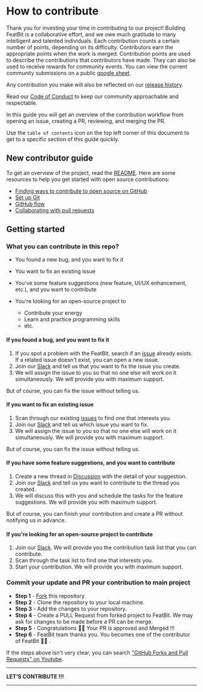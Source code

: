 # How to contribute

Thank you for investing your time in contributing to our project! Building FeatBit is a collaborative effort, and we owe much gratitude to many intelligent and talented individuals. Each contribution counts a certain number of points, depending on its difficulty. Contributors earn the appropriate points when the work is merged. Contribution points are used to describe the contributions that contributors have made. They can also be used to receive rewards for community events. You can view the current community submissions on a public [google sheet](https://docs.google.com/spreadsheets/d/1ukyXgi_jRPeXj7EAST0IrnPfLOQ6xDBkcyAJY9N-Yb4/edit#gid=0).

Any contribution you make will also be reflected on our [release history](https://github.com/featbit/featbit/releases).

Read our [Code of Conduct](https://github.com/featbit/featbit/blob/main/code_of_conduct.md) to keep our community approachable and respectable.

In this guide you will get an overview of the contribution workflow from opening an issue, creating a PR, reviewing, and merging the PR.

Use the `table of contents` icon on the top left corner of this document to get to a specific section of this guide quickly.

## New contributor guide

To get an overview of the project, read the [README](README.md). Here are some resources to help you get started with open source contributions:

- [Finding ways to contribute to open source on GitHub](https://docs.github.com/en/get-started/exploring-projects-on-github/finding-ways-to-contribute-to-open-source-on-github)
- [Set up Git](https://docs.github.com/en/get-started/quickstart/set-up-git)
- [GitHub flow](https://docs.github.com/en/get-started/quickstart/github-flow)
- [Collaborating with pull requests](https://docs.github.com/en/github/collaborating-with-pull-requests)

## Getting started

### What you can contribute in this repo?

- You found a new bug, and you want to fix it
- You want to fix an existing issue
- You've some feature suggestions (new feature, UI/UX enhancement, etc.), and you want to contribute
- You're looking for an open-source project to 

  - Contribute your energy
  - Learn and practice programming skills
  - etc.


#### If you found a bug, and you want to fix it

1. If you spot a problem with the FeatBit, search if an [issue](https://github.com/featbit/featbit/issues) already exists. If a related issue doesn't exist, you can open a new issue.
2. Join our [Slack](https://join.slack.com/t/featbit/shared_invite/zt-1ew5e2vbb-x6Apan1xZOaYMnFzqZkGNQ) and tell us that you want to fix the issue you create. 
3. We will assign the issue to you so that no one else will work on it simultaneously. We will provide you with maximum support.

But of course, you can fix the issue without telling us.

#### If you want to fix an existing issue

1. Scan through our existing [issues](https://github.com/featbit/featbit/issues) to find one that interests you. 
2. Join our [Slack](https://join.slack.com/t/featbit/shared_invite/zt-1ew5e2vbb-x6Apan1xZOaYMnFzqZkGNQ) and tell us which issue you want to fix. 
3. We will assign the issue to you so that no one else will work on it simultaneously. We will provide you with maximum support.

But of course, you can fix the issue without telling us.

#### If you have some feature suggestions, and you want to contribute

1. Create a new thread in [Discussion](https://github.com/featbit/featbit/discussions/categories/feature-suggestions) with the detail of your suggestion.
2. Join our [Slack](https://join.slack.com/t/featbit/shared_invite/zt-1ew5e2vbb-x6Apan1xZOaYMnFzqZkGNQ) and tell us you want to contribute to the thread you created.
3. We will discuss this with you and schedule the tasks for the feature suggestions. We will provide you with maximum support.

But of course, you can finish your contribution and create a PR without notifying us in advance.


#### If you're looking for an open-source project to contribute

1. Join our [Slack](https://join.slack.com/t/featbit/shared_invite/zt-1ew5e2vbb-x6Apan1xZOaYMnFzqZkGNQ). We will provide you the contribution task list that you can contribute.
2. Scan through the task list to find one that interests you. 
3. Start your contribution. We will provide you with maximum support.

### Commit your update and PR your contribution to main project

- **Step 1** - [Fork](https://docs.github.com/en/pull-requests/collaborating-with-pull-requests/working-with-forks) this repository.
- **Step 2** - Clone the repository to your local machine.
- **Step 3** - Add the changes to your repository.
- **Step 4** - Create a PULL Request from forked project to FeatBit. We may ask for changes to be made before a PR can be merge.
- **Step 5** - Congratulations 🎉🎉 Your PR is approved and Merged !!! 
- **Step 6** - FeatBit team thanks you. You becomes one of the contributor of FeatBit 🎉🎉 .

If the steps above isn't very clear, you can search ["GitHub Forks and Pull Requests" on Youtube](https://www.youtube.com/watch?v=a_FLqX3vGR4).


----------------------------------------------------

**LET'S CONTRIBUTE !!!**

----------------------------------------------------


